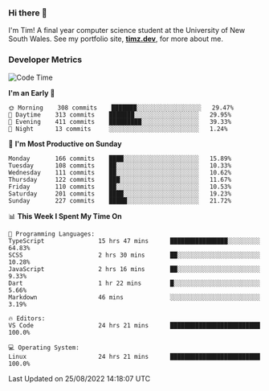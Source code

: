 ### Hi there 👋

I'm Tim! A final year computer science student at the University of New South
Wales. See my portfolio site, <strong><a href="https://timz.dev">timz.dev</a></strong>,
for more about me.

### Developer Metrics

<!-- [![Top Languages](https://github-readme-stats.vercel.app/api/wakatime?username=Tymotex&langs_count=5&custom_title=Top%205%20Languages&hide=Other&theme=material-palenight)](https://github.com/anuraghazra/github-readme-stats) -->

<!--START_SECTION:waka-->
![Code Time](http://img.shields.io/badge/Code%20Time-987%20hrs%2044%20mins-blue)

**I'm an Early 🐤** 

```text
🌞 Morning    308 commits    ███████░░░░░░░░░░░░░░░░░░   29.47% 
🌆 Daytime    313 commits    ███████░░░░░░░░░░░░░░░░░░   29.95% 
🌃 Evening    411 commits    █████████░░░░░░░░░░░░░░░░   39.33% 
🌙 Night      13 commits     ░░░░░░░░░░░░░░░░░░░░░░░░░   1.24%

```
📅 **I'm Most Productive on Sunday** 

```text
Monday       166 commits    ████░░░░░░░░░░░░░░░░░░░░░   15.89% 
Tuesday      108 commits    ██░░░░░░░░░░░░░░░░░░░░░░░   10.33% 
Wednesday    111 commits    ██░░░░░░░░░░░░░░░░░░░░░░░   10.62% 
Thursday     122 commits    ███░░░░░░░░░░░░░░░░░░░░░░   11.67% 
Friday       110 commits    ██░░░░░░░░░░░░░░░░░░░░░░░   10.53% 
Saturday     201 commits    ████░░░░░░░░░░░░░░░░░░░░░   19.23% 
Sunday       227 commits    █████░░░░░░░░░░░░░░░░░░░░   21.72%

```


📊 **This Week I Spent My Time On** 

```text
💬 Programming Languages: 
TypeScript               15 hrs 47 mins      ████████████████░░░░░░░░░   64.83% 
SCSS                     2 hrs 30 mins       ██░░░░░░░░░░░░░░░░░░░░░░░   10.28% 
JavaScript               2 hrs 16 mins       ██░░░░░░░░░░░░░░░░░░░░░░░   9.33% 
Dart                     1 hr 22 mins        █░░░░░░░░░░░░░░░░░░░░░░░░   5.66% 
Markdown                 46 mins             ░░░░░░░░░░░░░░░░░░░░░░░░░   3.19%

🔥 Editors: 
VS Code                  24 hrs 21 mins      █████████████████████████   100.0%

💻 Operating System: 
Linux                    24 hrs 21 mins      █████████████████████████   100.0%

```


 Last Updated on 25/08/2022 14:18:07 UTC
<!--END_SECTION:waka-->

<!-- [![Tymotex's GitHub stats](https://github-readme-stats.vercel.app/api?username=Tymotex)](https://github.com/anuraghazra/github-readme-stats) -->
